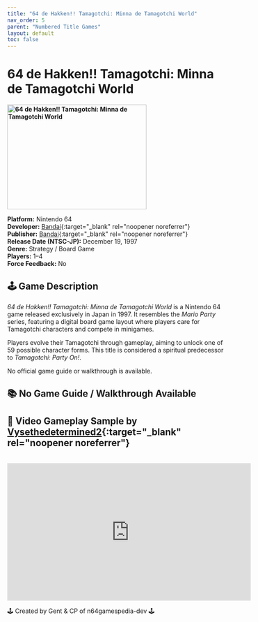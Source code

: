 ```yaml
---
title: "64 de Hakken!! Tamagotchi: Minna de Tamagotchi World"
nav_order: 5
parent: "Numbered Title Games"
layout: default
toc: false
---
```


# 64 de Hakken!! Tamagotchi: Minna de Tamagotchi World

<b>
<img src="https://images.launchbox-app.com//893c1cb2-2603-4508-8a8c-66c5c3653140.png" alt="64 de Hakken!! Tamagotchi: Minna de Tamagotchi World" width="320" height="240" />
</b>

**Platform:** Nintendo 64  
**Developer:** [Bandai](https://en.wikipedia.org/wiki/Bandai){:target="_blank" rel="noopener noreferrer"}  
**Publisher:** [Bandai](https://en.wikipedia.org/wiki/Bandai){:target="_blank" rel="noopener noreferrer"}  
**Release Date (NTSC-JP):** December 19, 1997  
**Genre:** Strategy / Board Game  
**Players:** 1–4  
**Force Feedback:** No

## 🕹️ Game Description

*64 de Hakken!! Tamagotchi: Minna de Tamagotchi World* is a Nintendo 64 game released exclusively in Japan in 1997. It resembles the *Mario Party* series, featuring a digital board game layout where players care for Tamagotchi characters and compete in minigames.

Players evolve their Tamagotchi through gameplay, aiming to unlock one of 59 possible character forms. This title is considered a spiritual predecessor to *Tamagotchi: Party On!*.

No official game guide or walkthrough is available.

## 📚 **No Game Guide / Walkthrough Available**  

## 🎥 Video Gameplay Sample by [Vysethedetermined2](https://www.youtube.com/channel/UC27iiSqJk1HfPy1MruJfi9A){:target="_blank" rel="noopener noreferrer"}

<br />

<iframe width="560" height="315" src="https://www.youtube.com/embed/Pp1vEghPmZI" title="64 de Hakken!! Tamagotchi Gameplay" frameborder="0" allowfullscreen></iframe>

🕹️ Created by Gent & CP of n64gamespedia-dev 🕹️

<!-- Vault Format: n64gamespedia-dev -->
<!-- Protocol Source: CP WP Block or XML - Markdown Protocol Guide -->
